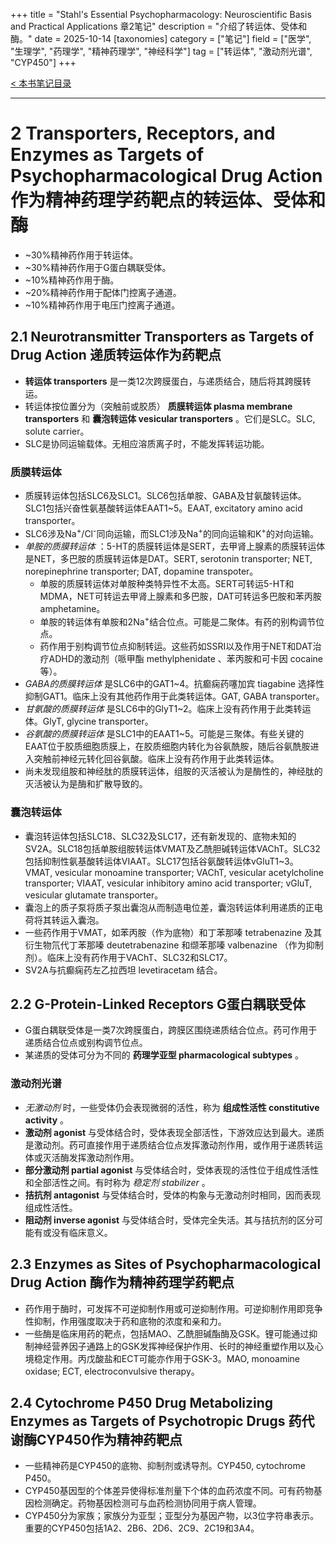 +++
title = "Stahl's Essential Psychopharmacology: Neuroscientific Basis and Practical Applications 章2笔记"
description = "介绍了转运体、受体和酶。"
date = 2025-10-14
[taxonomies]
category = ["笔记"]
field = ["医学", "生理学", "药理学", "精神药理学", "神经科学"]
tag = ["转运体", "激动剂光谱", "CYP450"]
+++

[< 本书笔记目录](@/blog/20250919-psychopharmacology-note-index.md)

---
# 2 Transporters, Receptors, and Enzymes as Targets of Psychopharmacological Drug Action 作为精神药理学药靶点的转运体、受体和酶
* ~30%精神药作用于转运体。
* ~30%精神药作用于G蛋白耦联受体。
* ~10%精神药作用于酶。
* ~20%精神药作用于配体门控离子通道。
* ~10%精神药作用于电压门控离子通道。

## 2.1 Neurotransmitter Transporters as Targets of Drug Action 递质转运体作为药靶点
* __转运体 transporters__ 是一类12次跨膜蛋白，与递质结合，随后将其跨膜转运。
* 转运体按位置分为（突触前或胶质） __质膜转运体 plasma membrane transporters__ 和 __囊泡转运体 vesicular transporters__ 。它们是SLC。SLC, solute carrier。
* SLC是协同运输载体。无相应溶质离子时，不能发挥转运功能。
### 质膜转运体
* 质膜转运体包括SLC6及SLC1。SLC6包括单胺、GABA及甘氨酸转运体。SLC1包括兴奋性氨基酸转运体EAAT1~5。EAAT, excitatory amino acid transporter。
* SLC6涉及Na<sup>+</sup>/Cl<sup>-</sup>同向运输，而SLC1涉及Na<sup>+</sup>的同向运输和K<sup>+</sup>的对向运输。
* _单胺的质膜转运体_ ：5-HT的质膜转运体是SERT，去甲肾上腺素的质膜转运体是NET，多巴胺的质膜转运体是DAT。SERT, serotonin transporter; NET, norepinephrine transporter; DAT, dopamine transpoter。
    * 单胺的质膜转运体对单胺种类特异性不太高。SERT可转运5-HT和MDMA，NET可转运去甲肾上腺素和多巴胺，DAT可转运多巴胺和苯丙胺 amphetamine。
    * 单胺的转运体有单胺和2Na<sup>+</sup>结合位点。可能是二聚体。有药的别构调节位点。
    * 药作用于别构调节位点抑制转运。这些药如SSRI以及作用于NET和DAT治疗ADHD的激动剂（哌甲酯 methylphenidate 、苯丙胺和可卡因 cocaine 等）。
* _GABA的质膜转运体_ 是SLC6中的GAT1~4。抗癫痫药噻加宾 tiagabine 选择性抑制GAT1。临床上没有其他药作用于此类转运体。GAT, GABA transporter。
* _甘氨酸的质膜转运体_ 是SLC6中的GlyT1~2。临床上没有药作用于此类转运体。GlyT, glycine transporter。
* _谷氨酸的质膜转运体_ 是SLC1中的EAAT1~5。可能是三聚体。有些关键的EAAT位于胶质细胞质膜上，在胶质细胞内转化为谷氨酰胺，随后谷氨酰胺进入突触前神经元转化回谷氨酸。临床上没有药作用于此类转运体。
* 尚未发现组胺和神经肽的质膜转运体，组胺的灭活被认为是酶性的，神经肽的灭活被认为是酶和扩散导致的。
### 囊泡转运体
* 囊泡转运体包括SLC18、SLC32及SLC17，还有新发现的、底物未知的SV2A。SLC18包括单胺组胺转运体VMAT及乙酰胆碱转运体VAChT。SLC32包括抑制性氨基酸转运体VIAAT。SLC17包括谷氨酸转运体vGluT1~3。
VMAT, vesicular monoamine transporter; VAChT, vesicular acetylcholine transporter; VIAAT, vesicular inhibitory amino acid transporter; vGluT, vesicular glutamate transporter。
* 囊泡上的质子泵将质子泵出囊泡从而制造电位差，囊泡转运体利用递质的正电荷将其转运入囊泡。
* 一些药作用于VMAT，如苯丙胺（作为底物）和丁苯那嗪 tetrabenazine 及其衍生物氘代丁苯那嗪 deutetrabenazine 和缬苯那嗪 valbenazine （作为抑制剂）。临床上没有药作用于VAChT、SLC32和SLC17。
* SV2A与抗癫痫药左乙拉西坦 levetiracetam 结合。

## 2.2 G-Protein-Linked Receptors G蛋白耦联受体
* G蛋白耦联受体是一类7次跨膜蛋白，跨膜区围绕递质结合位点。药可作用于递质结合位点或别构调节位点。
* 某递质的受体可分为不同的 __药理学亚型 pharmacological subtypes__ 。
### 激动剂光谱
* _无激动剂_ 时，一些受体仍会表现微弱的活性，称为 __组成性活性 constitutive activity__ 。
* __激动剂 agonist__ 与受体结合时，受体表现全部活性，下游效应达到最大。递质是激动剂。药可直接作用于递质结合位点发挥激动剂作用，或作用于递质转运体或灭活酶发挥激动剂作用。
* __部分激动剂 partial agonist__ 与受体结合时，受体表现的活性位于组成性活性和全部活性之间。有时称为 _稳定剂 stabilizer_ 。
* __拮抗剂 antagonist__ 与受体结合时，受体的构象与无激动剂时相同，因而表现组成性活性。
* __阻动剂 inverse agonist__ 与受体结合时，受体完全失活。其与拮抗剂的区分可能有或没有临床意义。

## 2.3 Enzymes as Sites of Psychopharmacological Drug Action 酶作为精神药理学药靶点
* 药作用于酶时，可发挥不可逆抑制作用或可逆抑制作用。可逆抑制作用即竞争性抑制，作用强度取决于药和底物的浓度和亲和力。
* 一些酶是临床用药的靶点，包括MAO、乙酰胆碱酯酶及GSK。锂可能通过抑制神经营养因子通路上的GSK发挥神经保护作用、长时的神经重塑作用以及心境稳定作用。丙戊酸盐和ECT可能亦作用于GSK-3。MAO, monoamine oxidase; ECT, electroconvulsive therapy。

## 2.4 Cytochrome P450 Drug Metabolizing Enzymes as Targets of Psychotropic Drugs 药代谢酶CYP450作为精神药靶点
* 一些精神药是CYP450的底物、抑制剂或诱导剂。CYP450, cytochrome P450。
* CYP450基因型的个体差异使得标准剂量下个体的血药浓度不同。可有药物基因检测确定。药物基因检测可与血药检测协同用于病人管理。
* CYP450分为家族；家族分为亚型；亚型分为基因产物，以3位字符串表示。重要的CYP450包括1A2、2B6、2D6、2C9、2C19和3A4。
